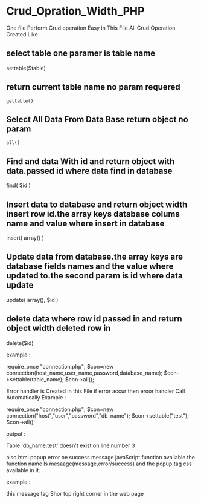 # Crud_Opration_Width_PHP 
One file Perform Crud operation Easy 
in This File All Crud Operation Created Like 

## select table one paramer is table name

  settable($table)	

## return current table name no param requered 

    gettable()

## Select All Data From Data Base return object no param 

    all()

## Find and data With id and return object with data.passed id where data find in database 

  find( $id ) 

## Insert data to database and return object width insert row id.the array keys database colums name and value where insert in database 

  insert( array() )

## Update data from database.the array keys are database fields names and the value where updated to.the second param is id where data update

  update( array(),  $id )

## delete data where row id passed in and return object width deleted row in 

  delete($id) 

example : 

  require_once "connection.php"; 
  $con=new connection(host_name,user_name,password,database_name); 
  $con->settable(table_name); 
  $con->all();


Error handler is Created in this File if error accur then eroor handler Call Automatically
Example :

  require_once "connection.php";
  $con=new connection("host","user","password","db_name");
  $con->settable("test");
  $con->all();

output :

Table 'db_name.test' doesn't exist on line number 3

also html popup error oe success message javaScript function available the function name Is mesaage(message,error/success)
and the popup tag css available in it.

example :

  <script>
  message("Error Found","error");
  </script>

this message tag Shor top right corner in the web page
